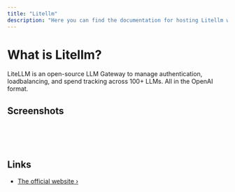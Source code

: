 ```yaml
---
title: "Litellm"
description: "Here you can find the documentation for hosting Litellm with Coolify."
---
```


# What is Litellm?

LiteLLM is an open-source LLM Gateway to manage authentication, loadbalancing, and spend tracking across 100+ LLMs. All in the OpenAI format.

## Screenshots

<ZoomableImage src="/docs/images/services/litellm1.avif" />
<br />
<ZoomableImage src="/docs/images/services/litellm2.avif" />
<br />
<ZoomableImage src="/docs/images/services/litellm3.avif" />
<br />
<ZoomableImage src="/docs/images/services/litellm4.avif" />

## Links

- [The official website ›](https://docs.litellm.ai?utm_source=coolify.io)
